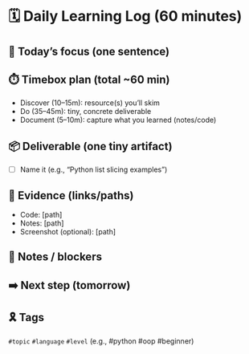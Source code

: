# 🗓️ Daily Learning Log (60 minutes)

## 🎯 Today’s focus (one sentence)

## ⏱️ Timebox plan (total ~60 min)

- Discover (10–15m): resource(s) you’ll skim
- Do (35–45m): tiny, concrete deliverable
- Document (5–10m): capture what you learned (notes/code)

## 📦 Deliverable (one tiny artifact)

- [ ] Name it (e.g., “Python list slicing examples”)

## 🔎 Evidence (links/paths)

- Code: [path]
- Notes: [path]
- Screenshot (optional): [path]

## 🧠 Notes / blockers

## ➡️ Next step (tomorrow)

## 🎗️ Tags

`#topic` `#language` `#level` (e.g., #python #oop #beginner)
